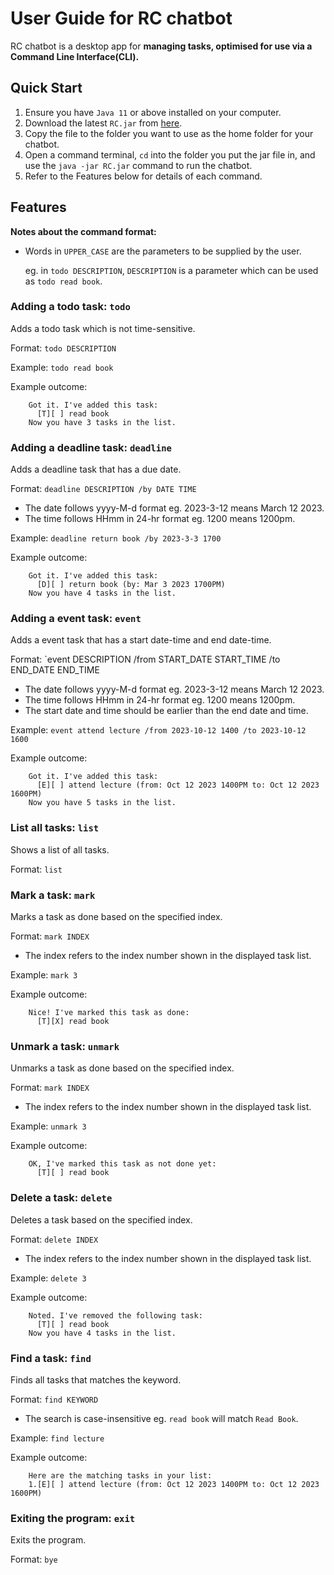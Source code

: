 # User Guide for RC chatbot

RC chatbot is a desktop app for **managing tasks, optimised for use via a Command Line Interface(CLI).**

## Quick Start

1. Ensure you have `Java 11` or above installed on your computer.
2. Download the latest `RC.jar` from [here](https://github.com/ryan1604/ip/releases/download/A-Release/RC.jar).
3. Copy the file to the folder you want to use as the home folder for your chatbot.
4. Open a command terminal, `cd` into the folder you put the jar file in, and use the `java -jar RC.jar` command to run the chatbot.
5. Refer to the Features below for details of each command.


## Features
**Notes about the command format:**
- Words in `UPPER_CASE` are the parameters to be supplied by the user.

  eg. in `todo DESCRIPTION`, `DESCRIPTION` is a parameter which can be used as `todo read book`.

### Adding a todo task: `todo`
Adds a todo task which is not time-sensitive.

Format: `todo DESCRIPTION`

Example: `todo read book`

Example outcome:
```
    Got it. I've added this task:
      [T][ ] read book
    Now you have 3 tasks in the list.
```
### Adding a deadline task: `deadline`
Adds a deadline task that has a due date.

Format: `deadline DESCRIPTION /by DATE TIME`
- The date follows yyyy-M-d format eg. 2023-3-12 means March 12 2023.
- The time follows HHmm in 24-hr format eg. 1200 means 1200pm.

Example: `deadline return book /by 2023-3-3 1700`

Example outcome:
```
    Got it. I've added this task:
      [D][ ] return book (by: Mar 3 2023 1700PM)
    Now you have 4 tasks in the list.
```
### Adding a event task: `event`
Adds a event task that has a start date-time and end date-time.

Format: `event DESCRIPTION /from START_DATE START_TIME /to END_DATE END_TIME
- The date follows yyyy-M-d format eg. 2023-3-12 means March 12 2023.
- The time follows HHmm in 24-hr format eg. 1200 means 1200pm.
- The start date and time should be earlier than the end date and time.

Example: `event attend lecture /from 2023-10-12 1400 /to 2023-10-12 1600`

Example outcome:
```
    Got it. I've added this task:
      [E][ ] attend lecture (from: Oct 12 2023 1400PM to: Oct 12 2023 1600PM)
    Now you have 5 tasks in the list.
```
### List all tasks: `list`
Shows a list of all tasks.

Format: `list`
### Mark a task: `mark`
Marks a task as done based on the specified index.

Format: `mark INDEX`
- The index refers to the index number shown in the displayed task list.

Example: `mark 3`

Example outcome:
```
    Nice! I've marked this task as done:
      [T][X] read book
```
### Unmark a task: `unmark`
Unmarks a task as done based on the specified index.

Format: `mark INDEX`
- The index refers to the index number shown in the displayed task list.

Example: `unmark 3`

Example outcome:
```
    OK, I've marked this task as not done yet:
      [T][ ] read book
```
### Delete a task: `delete`
Deletes a task based on the specified index.

Format: `delete INDEX`
- The index refers to the index number shown in the displayed task list.

Example: `delete 3`

Example outcome:
```
    Noted. I've removed the following task:
      [T][ ] read book
    Now you have 4 tasks in the list.
```
### Find a task: `find`
Finds all tasks that matches the keyword.

Format: `find KEYWORD`
- The search is case-insensitive eg. `read book` will match `Read Book`.

Example: `find lecture`

Example outcome:
```
    Here are the matching tasks in your list:
    1.[E][ ] attend lecture (from: Oct 12 2023 1400PM to: Oct 12 2023 1600PM)
```
### Exiting the program: `exit`
Exits the program.

Format: `bye`
